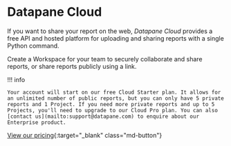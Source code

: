# Datapane Cloud

If you want to share your report on the web, _Datapane Cloud_ provides a free API and hosted platform for uploading and sharing reports with a single Python command.

Create a Workspace for your team to securely collaborate and share reports, or share reports publicly using a link.

!!! info

    Your account will start on our free Cloud Starter plan. It allows for an unlimited number of public reports, but you can only have 5 private reports and 1 Project. If you need more private reports and up to 5 Projects, you'll need to upgrade to our Cloud Pro plan. You can also [contact us](mailto:support@datapane.com) to enquire about our Enterprise product.

[View our pricing](https://datapane.com/pricing){:target="\_blank" class="md-button"}
